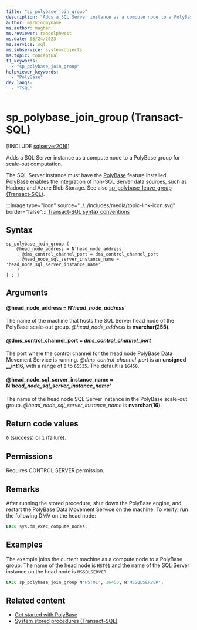```yaml
---
title: "sp_polybase_join_group"
description: "Adds a SQL Server instance as a compute node to a PolyBase group for scale-out computation."
author: markingmyname
ms.author: maghan
ms.reviewer: randolphwest
ms.date: 05/24/2023
ms.service: sql
ms.subservice: system-objects
ms.topic: conceptual
f1_keywords:
  - "sp_polybase_join_group"
helpviewer_keywords:
  - "PolyBase"
dev_langs:
  - "TSQL"
---
```

# sp_polybase_join_group (Transact-SQL)

[!INCLUDE [sqlserver2016](../../includes/applies-to-version/sqlserver2016.md)]

Adds a SQL Server instance as a compute node to a PolyBase group for scale-out computation.

The SQL Server instance must have the [PolyBase](../polybase/polybase-guide.md) feature installed. PolyBase enables the integration of non-SQL Server data sources, such as Hadoop and Azure Blob Storage. See also [sp_polybase_leave_group (Transact-SQL)](polybase-stored-procedures-sp-polybase-leave-group.md).

:::image type="icon" source="../../includes/media/topic-link-icon.svg" border="false"::: [Transact-SQL syntax conventions](../../t-sql/language-elements/transact-sql-syntax-conventions-transact-sql.md)

## Syntax

```syntaxsql
sp_polybase_join_group (
    @head_node_address = N'head_node_address'
    , @dms_control_channel_port = dms_control_channel_port
    , @head_node_sql_server_instance_name = 'head_node_sql_server_instance_name'
    )
[ ; ]
```

## Arguments

#### @head_node_address = N'*head_node_address*'

The name of the machine that hosts the SQL Server head node of the PolyBase scale-out group. *@head_node_address* is **nvarchar(255)**.

#### @dms_control_channel_port = *dms_control_channel_port*

The port where the control channel for the head node PolyBase Data Movement Service is running. *@dms_control_channel_port* is an **unsigned __int16**, with a range of `0` to `65535`. The default is `16450`.

#### @head_node_sql_server_instance_name = N'*head_node_sql_server_instance_name*'

The name of the head node SQL Server instance in the PolyBase scale-out group. *@head_node_sql_server_instance_name* is **nvarchar(16)**.

## Return code values

`0` (success) or `1` (failure).

## Permissions

Requires CONTROL SERVER permission.

## Remarks

After running the stored procedure, shut down the PolyBase engine, and restart the PolyBase Data Movement Service on the machine. To verify, run the following DMV on the head node:

```sql
EXEC sys.dm_exec_compute_nodes;
```

## Examples

The example joins the current machine as a compute node to a PolyBase group. The name of the head node is `HST01` and the name of the SQL Server instance on the head node is `MSSQLSERVER`.

```sql
EXEC sp_polybase_join_group N'HST01', 16450, N'MSSQLSERVER';
```

## Related content

- [Get started with PolyBase](../polybase/polybase-guide.md)
- [System stored procedures (Transact-SQL)](system-stored-procedures-transact-sql.md)

